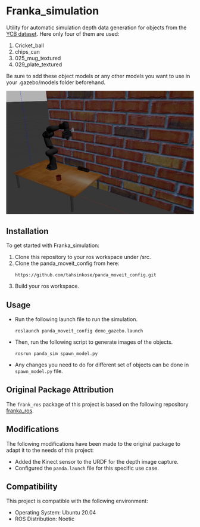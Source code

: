 # Franka_simulation
Utility for automatic simulation depth data generation for objects from the [YCB dataset](https://www.ycbbenchmarks.com/object-models/).
Here only four of them are used:
1. Cricket_ball
2. chips_can
3. 025_mug_textured
4. 029_plate_textured

Be sure to add these object models or any other models you want to use in your .gazebo/models folder beforehand.

![Object scene geenration](data_gen.gif)

## Installation

To get started with Franka_simulation:

1. Clone this repository to your ros workspace under /src.
2. Clone the panda_moveit_config from here:
   ```
   https://github.com/tahsinkose/panda_moveit_config.git
   ```
3. Build your ros workspace.

## Usage
- Run the following launch file to run the simulation.
  ```
  roslaunch panda_moveit_config demo_gazebo.launch
  ```
- Then, run the following script to generate images of the objects.
  ```
  rosrun panda_sim spawn_model.py
  ```
- Any changes you need to do for different set of objects can be done in ```spawn_model.py``` file.

## Original Package Attribution
The ```frank_ros``` package of this project is based on the following repository [franka_ros](https://github.com/tahsinkose/franka_ros).

## Modifications

The following modifications have been made to the original package to adapt it to the needs of this project:

- Added the Kinect sensor to the URDF for the depth image capture.
- Configured the ```panda.launch``` file for this specific use case.
  
## Compatibility

This project is compatible with the following environment:

- Operating System: Ubuntu 20.04
- ROS Distribution: Noetic


